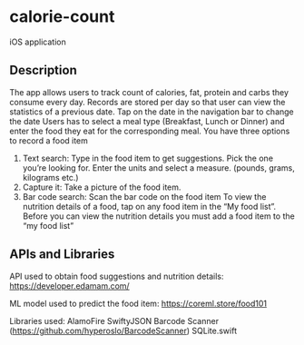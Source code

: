 # calorie-count
iOS application

## Description
The app allows users to track count of calories, fat, protein and carbs they consume every day.
Records are stored per day so that user can view the statistics of a previous date.
Tap on the date in the navigation bar to change the date
Users has to select a meal type (Breakfast, Lunch or Dinner) and enter the food they eat for the corresponding meal.
You have three options to record a food item
1. Text search: Type in the food item to get suggestions. Pick the one you’re looking for. Enter the units and select a measure. (pounds, grams, kilograms etc.)
2. Capture it: Take a picture of the food item.
3. Bar code search: Scan the bar code on the food item
To view the nutrition details of a food, tap on any food item in the “My food list”. Before you can view the nutrition details you must add a food item to the “my food list”

## APIs and Libraries

API used to obtain food suggestions and nutrition details:
https://developer.edamam.com/

ML model used to predict the food item:
https://coreml.store/food101

Libraries used:
AlamoFire
SwiftyJSON
Barcode Scanner (https://github.com/hyperoslo/BarcodeScanner)
SQLite.swift


